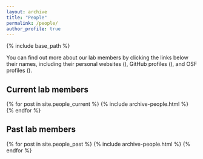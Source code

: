 ```yaml
---
layout: archive
title: "People"
permalink: /people/
author_profile: true
---
```


{% include base_path %}

You can find out more about our lab members by clicking the links below their
names, including their
personal websites (<i class="fa fa-link" aria-hidden="true"></i>),
GitHub profiles (<i class="fa fa-github" aria-hidden="true"></i>), and
OSF profiles (<i class="ai ai-fw ai-osf"></i>).

## Current lab members

{% for post in site.people_current %}
  {% include archive-people.html %}
{% endfor %}

## Past lab members

{% for post in site.people_past %}
  {% include archive-people.html %}
{% endfor %}
